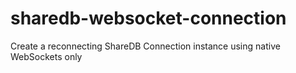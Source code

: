 # sharedb-websocket-connection
Create a reconnecting ShareDB Connection instance using native WebSockets only
